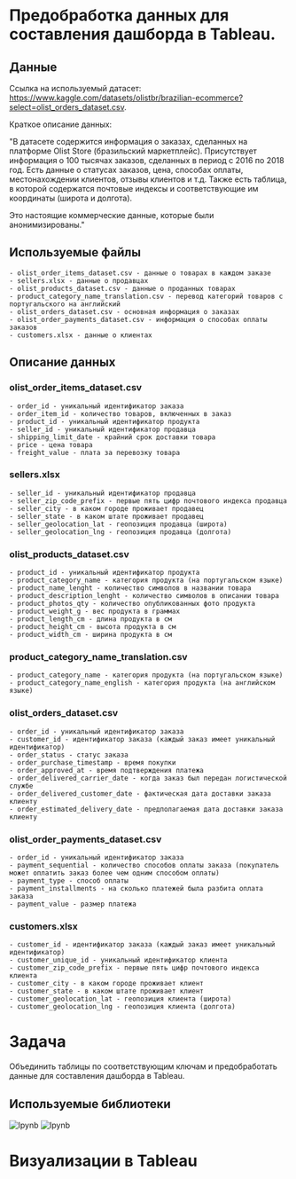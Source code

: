 # Предобработка данных для составления дашборда в Tableau.

## Данные

Ссылка на используемый датасет: https://www.kaggle.com/datasets/olistbr/brazilian-ecommerce?select=olist_orders_dataset.csv.

Краткое описание данных:

"В датасете содержится информация о заказах, сделанных на платформе Olist Store (бразильский маркетплейс). Присутствует информация о 100 тысячах заказов, сделанных в период с 2016 по 2018 год. Есть данные о статусах заказов, цена, способах оплаты, местонахождении клиентов, отзывы клиентов и т.д. Также есть таблица, в которой содержатся почтовые индексы и соответствующие им координаты (широта и долгота).

Это настоящие коммерческие данные, которые были анонимизированы."

## Используемые файлы
```
- olist_order_items_dataset.csv - данные о товарах в каждом заказе
- sellers.xlsx - данные о продавцах
- olist_products_dataset.csv - данные о проданных товарах
- product_category_name_translation.csv - перевод категорий товаров с португальского на английский
- olist_orders_dataset.csv - основная информация о заказах
- olist_order_payments_dataset.csv - информация о способах оплаты заказов
- customers.xlsx - данные о клиентах
```

## Описание данных

### olist_order_items_dataset.csv

```
- order_id - уникальный идентификатор заказа
- order_item_id - количество товаров, включенных в заказ
- product_id - уникальный идентификатор продукта
- seller_id - уникальный идентификатор продавца
- shipping_limit_date - крайний срок доставки товара
- price - цена товара
- freight_value - плата за перевозку товара
```

### sellers.xlsx

```
- seller_id - уникальный идентификатор продавца
- seller_zip_code_prefix - первые пять цифр почтового индекса продавца
- seller_city - в каком городе проживает продавец
- seller_state - в каком штате проживает продавец
- seller_geolocation_lat - геопозиция продавца (широта)
- seller_geolocation_lng - геопозиция продавца (долгота)
```

### olist_products_dataset.csv

```
- product_id - уникальный идентификатор продукта
- product_category_name - категория продукта (на португальском языке)
- product_name_lenght - количество символов в названии товара
- product_description_lenght - количество символов в описании товара
- product_photos_qty - количество опубликованных фото продукта
- product_weight_g - вес продукта в граммах
- product_length_cm - длина продукта в см
- product_height_cm - высота продукта в см
- product_width_cm - ширина продукта в см
```

### product_category_name_translation.csv

```
- product_category_name - категория продукта (на португальском языке)
- product_category_name_english - категория продукта (на английском языке)
```

### olist_orders_dataset.csv

```
- order_id - уникальный идентификатор заказа
- customer_id - идентификатор заказа (каждый заказ имеет уникальный идентификатор)
- order_status - статус заказа
- order_purchase_timestamp - время покупки
- order_approved_at - время подтверждения платежа
- order_delivered_carrier_date - когда заказ был передан логистической службе
- order_delivered_customer_date - фактическая дата доставки заказа клиенту
- order_estimated_delivery_date - предполагаемая дата доставки заказа клиенту
```

### olist_order_payments_dataset.csv

```
- order_id - уникальный идентификатор заказа
- payment_sequential - количество способов оплаты заказа (покупатель может оплатить заказ более чем одним способом оплаты)
- payment_type - способ оплаты
- payment_installments - на сколько платежей была разбита оплата заказа
- payment_value - размер платежа
```

### customers.xlsx

```
- customer_id - идентификатор заказа (каждый заказ имеет уникальный идентификатор)
- customer_unique_id - уникальный идентификатор клиента
- customer_zip_code_prefix - первые пять цифр почтового индекса клиента
- customer_city - в каком городе проживает клиент
- customer_state - в каком штате проживает клиент
- customer_geolocation_lat - геопозиция клиента (широта)
- customer_geolocation_lng - геопозиция клиента (долгота)
```

# Задача

Объединить таблицы по соответствующим ключам и предобработать данные для составления дашборда в Tableau.

## Используемые библиотеки

![Ipynb](https://img.shields.io/badge/Python-pandas-blue.svg?style=flat&logo=python&logoColor=white)
![Ipynb](https://img.shields.io/badge/Python-numpy-blue.svg?style=flat&logo=python&logoColor=white)

# Визуализации в Tableau
